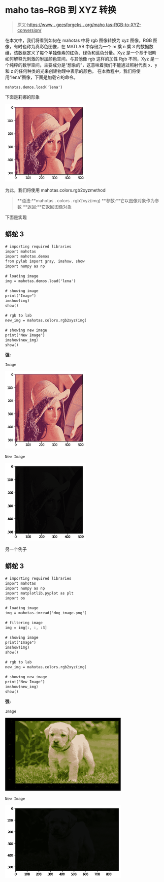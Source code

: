 # maho tas–RGB 到 XYZ 转换

> 原文:[https://www . geesforgeks . org/maho tas-RGB-to-XYZ-conversion/](https://www.geeksforgeeks.org/mahotas-rgb-to-xyz-conversion/)

在本文中，我们将看到如何在 mahotas 中将 rgb 图像转换为 xyz 图像。RGB 图像，有时也称为真彩色图像，在 MATLAB 中存储为一个 m 乘 n 乘 3 的数据数组，该数组定义了每个单独像素的红色、绿色和蓝色分量。Xyz 是一个基于眼睛如何解释光刺激的附加颜色空间。与其他像 rgb 这样的加性 Rgb 不同，Xyz 是一个纯粹的数学空间，主要成分是“想象的”，这意味着我们不能通过照射代表 x、y 和 z 的任何种类的光来创建物理中表示的颜色。
在本教程中，我们将使用“lena”图像，下面是加载它的命令。

```
mahotas.demos.load('lena')
```

下面是莉娜的形象

![](img/f013f576026c96925a69f4df10464384.png)

为此，我们将使用 mahotas.colors.rgb2xyzmethod

> **语法:**mahotas . colors . rgb2xyz(img)
> **参数:**它以图像对象作为参数
> **返回:**它返回图像对象

下面是实现

## 蟒蛇 3

```
# importing required libraries
import mahotas
import mahotas.demos
from pylab import gray, imshow, show
import numpy as np

# loading image
img = mahotas.demos.load('lena')

# showing image
print("Image")
imshow(img)
show()

# rgb to lab
new_img = mahotas.colors.rgb2xyz(img)

# showing new image
print("New Image")
imshow(new_img)
show()
```

**强:**

```
Image
```

![](img/f013f576026c96925a69f4df10464384.png)

```
New Image
```

![](img/7cf201311981e4f8833b39b2801fb8f2.png)

另一个例子

## 蟒蛇 3

```
# importing required libraries
import mahotas
import numpy as np
import matplotlib.pyplot as plt
import os

# loading image
img = mahotas.imread('dog_image.png')

# filtering image
img = img[:, :, :3]

# showing image
print("Image")
imshow(img)
show()

# rgb to lab
new_img = mahotas.colors.rgb2xyz(img)

# showing new image
print("New Image")
imshow(new_img)
show()
```

**强:**

```
Image
```

![](img/e3c66e3e9870972a0777c387df5090d1.png)

```
New Image
```

![](img/cd18498249beb046ad0843904234da00.png)